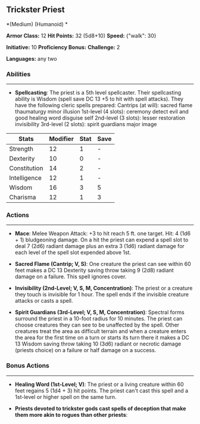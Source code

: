 ## Trickster Priest
*(Medium) (Humanoid) *

**Armor Class:** 12
**Hit Points:** 32 (5d8+10)
**Speed:** {"walk": 30}

**Initiative:** 10
**Proficiency Bonus:**
**Challenge:** 2

**Languages:** any two

### Abilities
 --- 
- **Spellcasting**: The priest is a 5th level spellcaster. Their spellcasting ability is Wisdom (spell save DC 13
 +5 to hit with spell attacks). They have the following cleric spells prepared:
 Cantrips (at will): sacred flame
 thaumaturgy
 minor illusion
 1st-level (4 slots): ceremony
 detect evil and good
 healing word
 disguise self
 2nd-level (3 slots): lesser restoration
 invisibility
 3rd-level (2 slots): spirit guardians
 major image



| Stats | Modifier | Stat | Save
| ---- | ---- | ---- | ---- |
| Strength | 12 | 1 | - |
| Dexterity | 10 | 0 | - |
| Constitution | 14 | 2 | - |
| Intelligence | 12 | 1 | - |
| Wisdom | 16 | 3 | 5 |
| Charisma | 12 | 1 | 3 |

### Actions
 --- 
- **Mace**: Melee Weapon Attack: +3 to hit  reach 5 ft.  one target. Hit: 4 (1d6 + 1) bludgeoning damage. On a hit  the priest can expend a spell slot to deal 7 (2d6) radiant damage  plus an extra 3 (1d6) radiant damage for each level of the spell slot expended above 1st.

- **Sacred Flame (Cantrip; V, S)**: One creature the priest can see within 60 feet makes a DC 13 Dexterity saving throw  taking 9 (2d8) radiant damage on a failure. This spell ignores cover.

- **Invisibility (2nd-Level; V, S, M, Concentration)**: The priest or a creature they touch is invisible for 1 hour. The spell ends if the invisible creature attacks or casts a spell.

- **Spirit Guardians (3rd-Level; V, S, M, Concentration)**: Spectral forms surround the priest in a 10-foot radius for 10 minutes. The priest can choose creatures they can see to be unaffected by the spell. Other creatures treat the area as difficult terrain  and when a creature enters the area for the first time on a turn or starts its turn there  it makes a DC 13 Wisdom saving throw  taking 10 (3d6) radiant or necrotic damage (priests choice) on a failure or half damage on a success.

### Bonus Actions
 --- 
- **Healing Word (1st-Level; V)**: The priest or a living creature within 60 feet regains 5 (1d4 + 3) hit points. The priest can't cast this spell and a 1st-level or higher spell on the same turn.

- **Priests devoted to trickster gods cast spells of deception that make them more akin to rogues than other priests**: 

